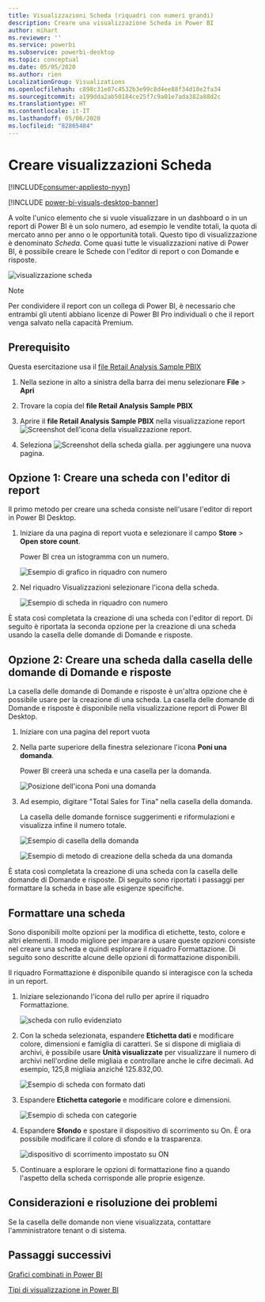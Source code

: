 ```yaml
---
title: Visualizzazioni Scheda (riquadri con numeri grandi)
description: Creare una visualizzazione Scheda in Power BI
author: mihart
ms.reviewer: ''
ms.service: powerbi
ms.subservice: powerbi-desktop
ms.topic: conceptual
ms.date: 05/05/2020
ms.author: rien
LocalizationGroup: Visualizations
ms.openlocfilehash: c898c31e87c4532b3e99c8d4ee88f34d18e2fa34
ms.sourcegitcommit: a199dda2ab50184ce25f7c9a01e7ada382a88d2c
ms.translationtype: HT
ms.contentlocale: it-IT
ms.lasthandoff: 05/06/2020
ms.locfileid: "82865484"
---
```

# <a name="create-card-visualizations"></a>Creare visualizzazioni Scheda

[!INCLUDE[consumer-appliesto-nyyn](../includes/consumer-appliesto-nyyn.md)]

[!INCLUDE [power-bi-visuals-desktop-banner](../includes/power-bi-visuals-desktop-banner.md)]

A volte l'unico elemento che si vuole visualizzare in un dashboard o in un report di Power BI è un solo numero, ad esempio le vendite totali, la quota di mercato anno per anno o le opportunità totali. Questo tipo di visualizzazione è denominato *Scheda*. Come quasi tutte le visualizzazioni native di Power BI, è possibile creare le Schede con l'editor di report o con Domande e risposte.

![visualizzazione scheda](media/power-bi-visualization-card/pbi-opptuntiescard.png)

> [!NOTE]
> Per condividere il report con un collega di Power BI, è necessario che entrambi gli utenti abbiano licenze di Power BI Pro individuali o che il report venga salvato nella capacità Premium.

## <a name="prerequisite"></a>Prerequisito

Questa esercitazione usa il [file Retail Analysis Sample PBIX](https://download.microsoft.com/download/9/6/D/96DDC2FF-2568-491D-AAFA-AFDD6F763AE3/Retail%20Analysis%20Sample%20PBIX.pbix)

1. Nella sezione in alto a sinistra della barra dei menu selezionare **File** \> **Apri**
   
2. Trovare la copia del **file Retail Analysis Sample PBIX**

1. Aprire il **file Retail Analysis Sample PBIX** nella visualizzazione report ![Screenshot dell'icona della visualizzazione report](media/power-bi-visualization-kpi/power-bi-report-view.png).

1. Seleziona ![Screenshot della scheda gialla.](media/power-bi-visualization-kpi/power-bi-yellow-tab.png) per aggiungere una nuova pagina.

## <a name="option-1-create-a-card-using-the-report-editor"></a>Opzione 1: Creare una scheda con l'editor di report

Il primo metodo per creare una scheda consiste nell'usare l'editor di report in Power BI Desktop.

1. Iniziare da una pagina di report vuota e selezionare il campo **Store** \> **Open store count**.

    Power BI crea un istogramma con un numero.

   ![Esempio di grafico in riquadro con numero](media/power-bi-visualization-card/pbi-overview-chart.png)

2. Nel riquadro Visualizzazioni selezionare l'icona della scheda.

   ![Esempio di scheda in riquadro con numero](media/power-bi-visualization-card/power-bi-card-visualization.png)

È stata così completata la creazione di una scheda con l'editor di report. Di seguito è riportata la seconda opzione per la creazione di una scheda usando la casella delle domande di Domande e risposte.

## <a name="option-2-create-a-card-from-the-qa-question-box"></a>Opzione 2: Creare una scheda dalla casella delle domande di Domande e risposte
La casella delle domande di Domande e risposte è un'altra opzione che è possibile usare per la creazione di una scheda. La casella delle domande di Domande e risposte è disponibile nella visualizzazione report di Power BI Desktop.

1. Iniziare con una pagina del report vuota

1. Nella parte superiore della finestra selezionare l'icona **Poni una domanda**. 

    Power BI creerà una scheda e una casella per la domanda. 

   ![Posizione dell'icona Poni una domanda](media/power-bi-visualization-card/power-bi-q-and-a-overview.png)

2. Ad esempio, digitare "Total Sales for Tina" nella casella della domanda.

    La casella delle domande fornisce suggerimenti e riformulazioni e visualizza infine il numero totale.  

   ![Esempio di casella della domanda](media/power-bi-visualization-card/power-bi-q-and-a-box.png)

   ![Esempio di metodo di creazione della scheda da una domanda](media/power-bi-visualization-card/power-bi-q-and-a-card.png)

È stata così completata la creazione di una scheda con la casella delle domande di Domande e risposte. Di seguito sono riportati i passaggi per formattare la scheda in base alle esigenze specifiche.

## <a name="format-a-card"></a>Formattare una scheda
Sono disponibili molte opzioni per la modifica di etichette, testo, colore e altri elementi. Il modo migliore per imparare a usare queste opzioni consiste nel creare una scheda e quindi esplorare il riquadro Formattazione. Di seguito sono descritte alcune delle opzioni di formattazione disponibili. 

Il riquadro Formattazione è disponibile quando si interagisce con la scheda in un report. 

1. Iniziare selezionando l'icona del rullo per aprire il riquadro Formattazione. 

    ![scheda con rullo evidenziato](media/power-bi-visualization-card/power-bi-format-card-2.png)

2. Con la scheda selezionata, espandere **Etichetta dati** e modificare colore, dimensioni e famiglia di caratteri. Se si dispone di migliaia di archivi, è possibile usare **Unità visualizzate** per visualizzare il numero di archivi nell'ordine delle migliaia e controllare anche le cifre decimali. Ad esempio, 125,8 migliaia anziché 125.832,00.

    ![Esempio di scheda con formato dati](media/power-bi-visualization-card/power-bi-card-format-2.png)

3.  Espandere **Etichetta categorie** e modificare colore e dimensioni.

    ![Esempio di scheda con categorie](media/power-bi-visualization-card/power-bi-card-format-category.png)

4. Espandere **Sfondo** e spostare il dispositivo di scorrimento su On.  È ora possibile modificare il colore di sfondo e la trasparenza.

    ![dispositivo di scorrimento impostato su ON](media/power-bi-visualization-card/power-bi-format-color-2.png)

5. Continuare a esplorare le opzioni di formattazione fino a quando l'aspetto della scheda corrisponde alle proprie esigenze. 

## <a name="considerations-and-troubleshooting"></a>Considerazioni e risoluzione dei problemi
Se la casella delle domande non viene visualizzata, contattare l'amministratore tenant o di sistema.    

## <a name="next-steps"></a>Passaggi successivi
[Grafici combinati in Power BI](power-bi-visualization-combo-chart.md)

[Tipi di visualizzazione in Power BI](power-bi-visualization-types-for-reports-and-q-and-a.md)
